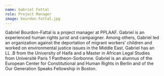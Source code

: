 ```yaml
---
name: Gabriel Fattal
role: Project Manager
image: bourdon-fattal.jpg
---
```

Gabriel Bourdon-Fattal is a project manager at PPLAAF.  Gabriel is an experienced human rights jurist and campaigner. Among others, Gabriel led an organization against the deportation of migrant workers’ children and worked on environmental justice issues in the Middle East. Gabriel has an LL .B from the University of Haifa and a Master in African Legal Studies from Université Paris 1 Pantheon-Sorbonne. Gabriel is an alumnus of the European Center for Constitutional and Human Rights in Berlin and of the Our Generation Speaks Fellowship in Boston.
